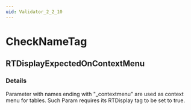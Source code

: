 ```yaml
---
uid: Validator_2_2_10
---
```


# CheckNameTag

## RTDisplayExpectedOnContextMenu

<!-- Description, Properties, ... sections are auto-generated. -->
<!-- REPLACE ME AUTO-GENERATION -->

### Details

Parameter with names ending with "_contextmenu" are used as context menu for tables.
Such Param requires its RTDisplay tag to be set to true.

<!-- Uncomment to add example code -->
<!--### Example code-->
